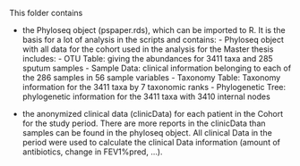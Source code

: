 This folder contains 
- the Phyloseq object (pspaper.rds), which can be imported to R. It is the basis for a lot of analysis in the scripts and contains: 
      - Phyloseq object with all data for the cohort used in the analysis for the Master thesis includes:
      - OTU Table: giving the abundances for 3411 taxa and 285 sputum samples 
      - Sample Data: clinical information belonging to each of the 286 samples in 56 sample variables
      - Taxonomy Table: Taxonomy information for the 3411 taxa by 7 taxonomic ranks
      - Phylogenetic Tree: phylogenetic information for the 3411 taxa with 3410 internal nodes
      
- the anonymized clinical data (clinicData) for each patient in the Cohort for the study period. There are more reports in the clinicData 
than samples can be found in the phyloseq object. All clinical Data in the period were used to calculate the clinical Data information 
(amount of antibiotics, change in FEV1%pred, ...). 
